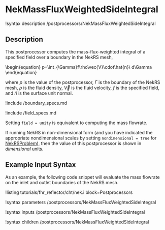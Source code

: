# NekMassFluxWeightedSideIntegral

!syntax description /postprocessors/NekMassFluxWeightedSideIntegral

## Description

This postprocessor computes the mass-flux-weighted integral of
a specified field over a boundary in the NekRS mesh,

\begin{equation}
p=\int_{\Gamma}f\rho\vec{V}\cdot\hat{n}\ d\Gamma
\end{equation}

where $p$ is the value of the postprocessor,
$\Gamma$ is the boundary of the NekRS mesh,
$\rho$ is the fluid density, $\vec{V}$ is the fluid velocity,
$f$ is the specified field,
and $\hat{n}$ is the surface unit normal.

!include /boundary_specs.md

!include /field_specs.md

Setting `field = unity` is equivalent to computing the mass flowrate.

If running NekRS in non-dimensional form (and you have indicated the
appropriate nondimensional scales by setting `nondimensional = true`
for [NekRSProblem](/problems/NekRSProblem.md)), then the value of this postprocessor
is shown in *dimensional* units.

## Example Input Syntax

As an example, the following code snippet will evaluate the
mass flowrate on the inlet and outlet boundaries of the NekRS mesh.

!listing tutorials/fhr_reflector/cht/nek.i
  block=Postprocessors

!syntax parameters /postprocessors/NekMassFluxWeightedSideIntegral

!syntax inputs /postprocessors/NekMassFluxWeightedSideIntegral

!syntax children /postprocessors/NekMassFluxWeightedSideIntegral
